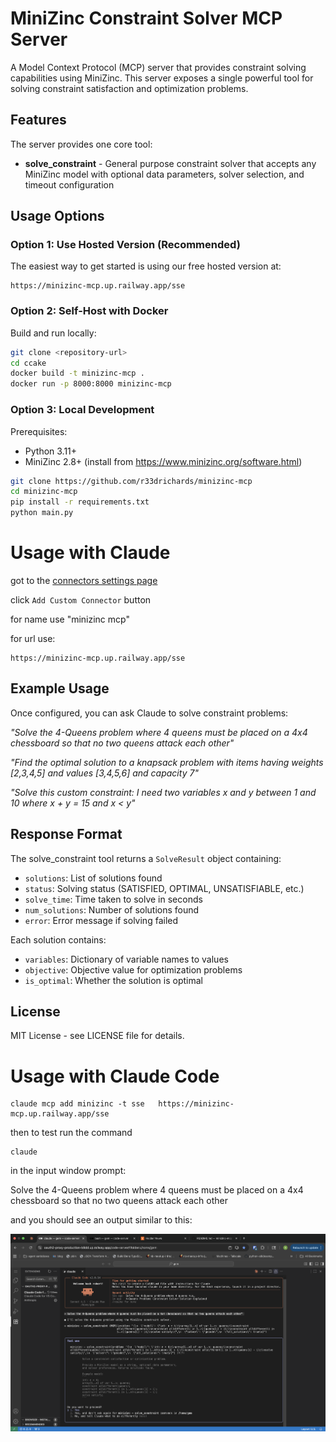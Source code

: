 # MiniZinc Constraint Solver MCP Server

A Model Context Protocol (MCP) server that provides constraint solving capabilities using MiniZinc. This server exposes a single powerful tool for solving constraint satisfaction and optimization problems.

## Features

The server provides one core tool:

- **solve_constraint** - General purpose constraint solver that accepts any MiniZinc model with optional data parameters, solver selection, and timeout configuration

## Usage Options

### Option 1: Use Hosted Version (Recommended)

The easiest way to get started is using our free hosted version at:
```
https://minizinc-mcp.up.railway.app/sse
```

### Option 2: Self-Host with Docker

Build and run locally:
```bash
git clone <repository-url>
cd ccake
docker build -t minizinc-mcp .
docker run -p 8000:8000 minizinc-mcp
```

### Option 3: Local Development

Prerequisites:
- Python 3.11+
- MiniZinc 2.8+ (install from https://www.minizinc.org/software.html)

```bash
git clone https://github.com/r33drichards/minizinc-mcp
cd minizinc-mcp
pip install -r requirements.txt
python main.py
```

# Usage with Claude 

got to the [connectors settings page](https://claude.ai/settings/connectors)

click `Add Custom Connector` button 

for name use "minizinc mcp" 

for url use:
 
    https://minizinc-mcp.up.railway.app/sse

## Example Usage

Once configured, you can ask Claude to solve constraint problems:

*"Solve the 4-Queens problem where 4 queens must be placed on a 4x4 chessboard so that no two queens attack each other"*

*"Find the optimal solution to a knapsack problem with items having weights [2,3,4,5] and values [3,4,5,6] and capacity 7"*

*"Solve this custom constraint: I need two variables x and y between 1 and 10 where x + y = 15 and x < y"*

## Response Format

The solve_constraint tool returns a `SolveResult` object containing:
- `solutions`: List of solutions found
- `status`: Solving status (SATISFIED, OPTIMAL, UNSATISFIABLE, etc.)
- `solve_time`: Time taken to solve in seconds
- `num_solutions`: Number of solutions found
- `error`: Error message if solving failed

Each solution contains:
- `variables`: Dictionary of variable names to values
- `objective`: Objective value for optimization problems
- `is_optimal`: Whether the solution is optimal

## License

MIT License - see LICENSE file for details.

# Usage with Claude Code 

```
claude mcp add minizinc -t sse   https://minizinc-mcp.up.railway.app/sse
```


then to test run the command 
```
claude
```

in the input window prompt: 

 Solve the 4-Queens problem where 4 queens must be placed on a 4x4 chessboard so that no two queens attack each other


 and you should see an output similar to this:

![alt text](image.png)

